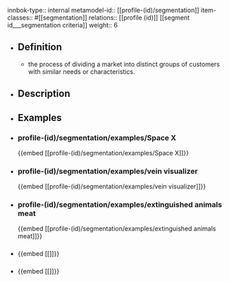 innbok-type:: internal
metamodel-id:: [[profile-(id)/segmentation]]
item-classes:: #[[segmentation]]
relations:: [[profile (id)]] [[segment id___segmentation criteria]]
weight:: 6

- ## Definition
  - the process of dividing a market into distinct groups of customers with similar needs or characteristics.
- ## Description
- ## Examples
- ### profile-(id)/segmentation/examples/Space X
  {{embed [[profile-(id)/segmentation/examples/Space X]]}}
- ### profile-(id)/segmentation/examples/vein visualizer
  {{embed [[profile-(id)/segmentation/examples/vein visualizer]]}}
- ### profile-(id)/segmentation/examples/extinguished animals meat
  {{embed [[profile-(id)/segmentation/examples/extinguished animals meat]]}}
- ### 
  {{embed [[]]}}
- ### 
  {{embed [[]]}}


